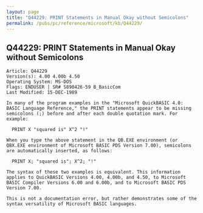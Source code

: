 ```yaml
---
layout: page
title: "Q44229: PRINT Statements in Manual Okay without Semicolons"
permalink: /pubs/pc/reference/microsoft/kb/Q44229/
---
```


## Q44229: PRINT Statements in Manual Okay without Semicolons

	Article: Q44229
	Version(s): 4.00 4.00b 4.50
	Operating System: MS-DOS
	Flags: ENDUSER | SR# S890426-59 B_BasicCom
	Last Modified: 15-DEC-1989
	
	In many of the program examples in the "Microsoft QuickBASIC 4.0:
	BASIC Language Reference," the PRINT statements appear to be missing
	semicolons (;) before and after each double quotation mark. For
	example:
	
	  PRINT X "squared is" X^2 "!"
	
	When you type the above statement in the QB.EXE environment (or
	QBX.EXE environment of Microsoft BASIC PDS Version 7.00), semicolons
	are automatically inserted, as follows:
	
	  PRINT X; "squared is"; X^2; "!"
	
	The syntax of these two examples is equivalent. This information
	applies to QuickBASIC Versions 4.00, 4.00b, and 4.50, to Microsoft
	BASIC Compiler Versions 6.00 and 6.00b, and to Microsoft BASIC PDS
	Version 7.00.
	
	This is not a documentation error, but rather demonstrates some of the
	syntax versatility of Microsoft BASIC languages.

